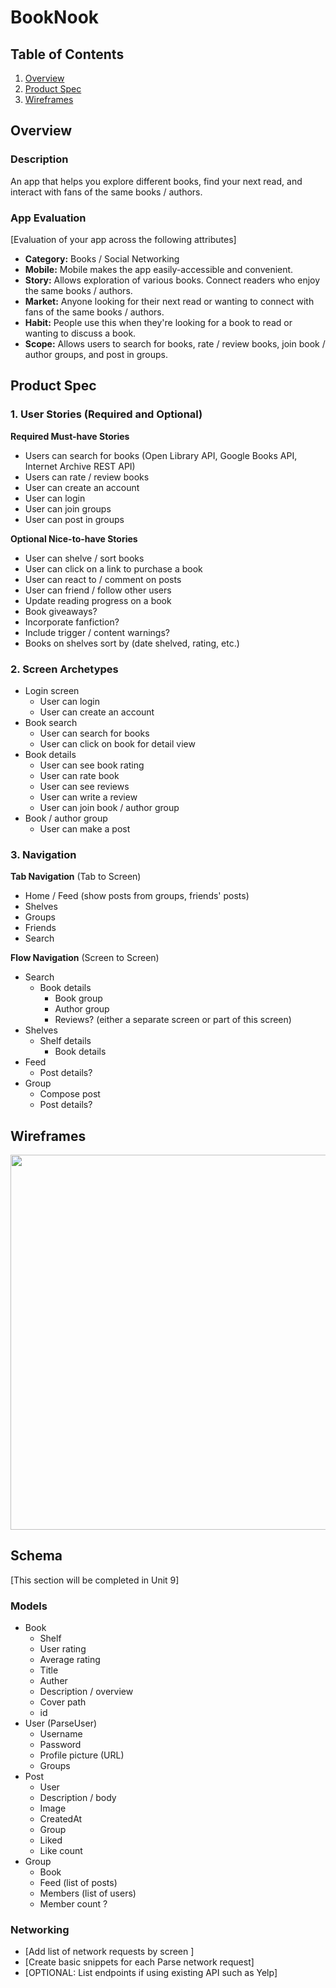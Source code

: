 # BookNook

## Table of Contents
1. [Overview](#Overview)
1. [Product Spec](#Product-Spec)
1. [Wireframes](#Wireframes)
<!--2. [Schema](#Schema)-->

## Overview
### Description
An app that helps you explore different books, find your next read, and interact with fans of the same books / authors.

### App Evaluation
[Evaluation of your app across the following attributes]
- **Category:** Books / Social Networking
- **Mobile:** Mobile makes the app easily-accessible and convenient.
- **Story:** Allows exploration of various books. Connect readers who enjoy the same books / authors.
- **Market:** Anyone looking for their next read or wanting to connect with fans of the same books / authors.
- **Habit:** People use this when they're looking for a book to read or wanting to discuss a book.
- **Scope:** Allows users to search for books, rate / review books, join book / author groups, and post in groups.

## Product Spec

### 1. User Stories (Required and Optional)

**Required Must-have Stories**

* Users can search for books (Open Library API, Google Books API, Internet Archive REST API)
* Users can rate / review books
* User can create an account
* User can login
* User can join groups
* User can post in groups

**Optional Nice-to-have Stories**

* User can shelve / sort books
* User can click on a link to purchase a book
* User can react to / comment on posts
* User can friend / follow other users
* Update reading progress on a book
* Book giveaways?
* Incorporate fanfiction?
* Include trigger / content warnings?
* Books on shelves sort by (date shelved, rating, etc.)

### 2. Screen Archetypes

* Login screen
    * User can login
    * User can create an account
* Book search
    * User can search for books
    * User can click on book for detail view
* Book details
    * User can see book rating
    * User can rate book
    * User can see reviews
    * User can write a review
    * User can join book / author group
* Book / author group
    * User can make a post

### 3. Navigation

**Tab Navigation** (Tab to Screen)

* Home / Feed (show posts from groups, friends' posts)
* Shelves
* Groups
* Friends
* Search

**Flow Navigation** (Screen to Screen)

* Search
    * Book details
        * Book group
        * Author group
        * Reviews? (either a separate screen or part of this screen)
* Shelves
    * Shelf details
        * Book details
* Feed
    * Post details?
* Group
    * Compose post
    * Post details?

## Wireframes
<img src="https://github.com/kxing24/BookNook/raw/master/wireframes.png" width=600>

## Schema
[This section will be completed in Unit 9]
### Models
* Book
    * Shelf
    * User rating
    * Average rating
    * Title
    * Auther
    * Description / overview
    * Cover path
    * id
* User (ParseUser)
    * Username
    * Password
    * Profile picture (URL)
    * Groups
* Post
    * User
    * Description / body
    * Image
    * CreatedAt
    * Group
    * Liked
    * Like count
* Group
    * Book
    * Feed (list of posts)
    * Members (list of users)
    * Member count ?

### Networking
- [Add list of network requests by screen ]
- [Create basic snippets for each Parse network request]
- [OPTIONAL: List endpoints if using existing API such as Yelp]

